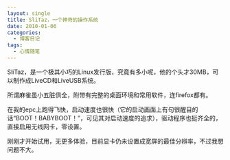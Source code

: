```yaml
---
layout: single
title: SliTaz，一个神奇的操作系统
date: 2010-01-06
categories:
  - 博客日记
tags:
  - 心情随笔
---
```


SliTaz，是一个极其小巧的Linux发行版，究竟有多小呢，他的个头才30MB，可以制作成LiveCD和LiveUSB系统。

所谓麻雀虽小五脏俱全，附带有完整的桌面环境和常用软件，连firefox都有。

在我的epc上跑得飞快，启动速度也很快（它的启动画面上有句很醒目的话“BOOT！BABYBOOT！”，可见其对启动速度的追求），驱动程序也挺齐全的，直接启用无线网卡，零设置。

刚刚才开始试用，无更多体验，目前显卡仍未设置成宽屏的最佳分辨率，不过我想问题不大。
